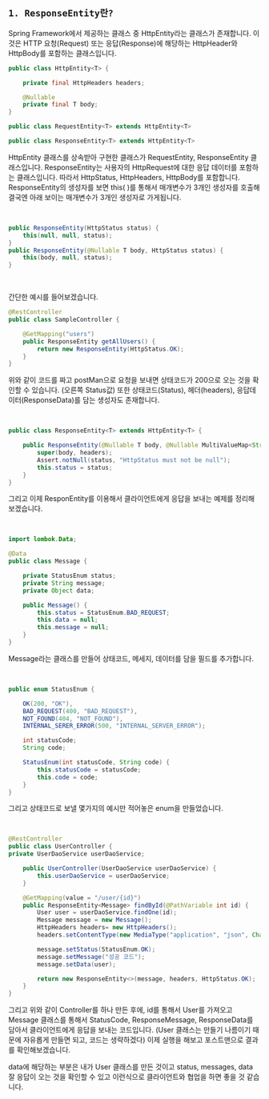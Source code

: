 ## `1. ResponseEntity란?`

Spring Framework에서 제공하는 클래스 중 HttpEntity라는 클래스가 존재합니다. 이것은 HTTP 요청(Request) 또는 응답(Response)에 해당하는 HttpHeader와 HttpBody를 포함하는 클래스입니다.

```java
public class HttpEntity<T> {

	private final HttpHeaders headers;

	@Nullable
	private final T body;
}
```

```java
public class RequestEntity<T> extends HttpEntity<T>

public class ResponseEntity<T> extends HttpEntity<T>
```

HttpEntity 클래스를 상속받아 구현한 클래스가 RequestEntity, ResponseEntity 클래스입니다. ResponseEntity는 사용자의 HttpRequest에 대한 응답 데이터를 포함하는 클래스입니다. 따라서 HttpStatus, HttpHeaders, HttpBody를 포함합니다. ResponseEntity의 생성자를 보면 this( )를 통해서 매개변수가 3개인 생성자를 호출해 결국엔 아래 보이는 매개변수가 3개인 생성자로 가게됩니다.

<br>

```java
public ResponseEntity(HttpStatus status) {
    this(null, null, status);
}
public ResponseEntity(@Nullable T body, HttpStatus status) {
    this(body, null, status);
}
```

<br>

간단한 예시를 들어보겠습니다.

```java
@RestController
public class SampleController {

    @GetMapping("users")
    public ResponseEntity getAllUsers() {
        return new ResponseEntity(HttpStatus.OK);
    }
}
```

위와 같이 코드를 짜고 postMan으로 요청을 보내면 상태코드가 200으로 오는 것을 확인할 수 있습니다. (오른쪽 Status값) 또한 상태코드(Status), 헤더(headers), 응답데이터(ResponseData)를 담는 생성자도 존재합니다.

<br>

```java
public class ResponseEntity<T> extends HttpEntity<T> {

	public ResponseEntity(@Nullable T body, @Nullable MultiValueMap<String, String> headers, HttpStatus status) {
		super(body, headers);
		Assert.notNull(status, "HttpStatus must not be null");
		this.status = status;
	}
}
```

그리고 이제 ResponEntity를 이용해서 클라이언트에게 응답을 보내는 예제를 정리해보겠습니다.

<br>

```java
import lombok.Data;

@Data
public class Message {

    private StatusEnum status;
    private String message;
    private Object data;

    public Message() {
        this.status = StatusEnum.BAD_REQUEST;
        this.data = null;
        this.message = null;
    }
}
```
Message라는 클래스를 만들어 상태코드, 메세지, 데이터를 담을 필드를 추가합니다.

<br>

```java
public enum StatusEnum {

    OK(200, "OK"),
    BAD_REQUEST(400, "BAD_REQUEST"),
    NOT_FOUND(404, "NOT_FOUND"),
    INTERNAL_SERER_ERROR(500, "INTERNAL_SERVER_ERROR");

    int statusCode;
    String code;

    StatusEnum(int statusCode, String code) {
        this.statusCode = statusCode;
        this.code = code;
    }
}
```

그리고 상태코드로 보낼 몇가지의 예시만 적어놓은 enum을 만들었습니다.

<br>

```java
@RestController
public class UserController {
private UserDaoService userDaoService;

    public UserController(UserDaoService userDaoService) {
        this.userDaoService = userDaoService;
    }

    @GetMapping(value = "/user/{id}")
    public ResponseEntity<Message> findById(@PathVariable int id) {
        User user = userDaoService.findOne(id);
        Message message = new Message();
        HttpHeaders headers= new HttpHeaders();
        headers.setContentType(new MediaType("application", "json", Charset.forName("UTF-8")));

        message.setStatus(StatusEnum.OK);
        message.setMessage("성공 코드");
        message.setData(user);

        return new ResponseEntity<>(message, headers, HttpStatus.OK);
    }
}
```

그리고 위와 같이 Controller를 하나 만든 후에, id를 통해서 User를 가져오고 Message 클래스를 통해서 StatusCode, ResponseMessage, ResponseData를 담아서 클라이언트에게 응답을 보내는 코드입니다. (User 클래스는 만들기 나름이기 때문에 자유롭게 만들면 되고, 코드는 생략하겠다) 이제 실행을 해보고 포스트맨으로 결과를 확인해보겠습니다.

data에 해당하는 부분은 내가 User 클래스를 만든 것이고 status, messages, data 잘 응답이 오는 것을 확인할 수 있고 이런식으로 클라이언트와 협업을 하면 좋을 것 같습니다. 